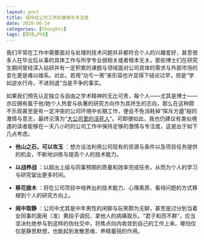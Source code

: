 ```yaml
---
layout: post
title: 保持在公司工作的激情与专注度
date: 2020-06-24
categories: [thoughts]
tags: [职场,PhD]
---
```


我们平常在工作中需要面对与处理的技术问题并非都符合个人的兴趣爱好，甚至很多人在毕业后从事的具体工作与所学专业弱相关或者根本无关。那些博士们在研究生期间曾经深入钻研并有一定积累的课题与领域面对公司具体的需求与外部市场的变化更是难以维系。对此，若用“功亏一篑”来形容也许显得下结论过早，但是“学如逆水行舟，不进则退”当是不争的事实。

如果我们预先认定独立与自由之学术精神的无比可贵，每个人——尤其是博士——亦应拥有属于他/她个人热爱与执著的研究方向作为其终生的志向，那么在这种颇不乐观甚至是有一定冲突的公司环境中长期工作，便会不免消耗掉“挥斥方遒”般的激情与意志，最终沦落为“[大公司里的活死人](https://www.ljsw.io/weixin/2016-08-03/0J.html)”。可即便如此，我也仍建议有类似境遇的读者能够在一天八小时的公司工作中保持足够的激情与专注度，这是出于如下几点考虑。

* **他山之石，可以攻玉** ：想方设法利用公司现有的资源与条件以及项目任务提供的机会，不断地训练与提高个人的技术能力。

* **以战养战** ：以超出上级与同事预期的质量和效率完成任务，从而为个人的学习与研究留出更多时间。

* **移花接木** ：将在公司项目中培养出的技术能力、心理素质、看待问题的方式移植到个人的研究方向上。

* **闹中取静** ：公司中尤其是中年男性的闲聊与玩笑颇为无聊，甚至是过分到当着女同事的面用（准）黄段子调侃、拿他人的病痛取乐。“君子和而不群”，应当坚决杜绝参与到这样的伪社交中，将焦点向内收敛到自己的工作上来。哪怕仅仅是静思默想，也能起到发散思维、养精蓄锐的作用。
